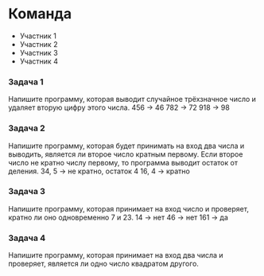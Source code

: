 # Команда
- Участник 1
- Участник 2
- Участник 3
- Участник 4

### Задача 1
Напишите программу, которая выводит случайное трёхзначное число и удаляет вторую цифру этого числа.
456 -> 46
782 -> 72
918 -> 98

### Задача 2
Напишите программу, которая будет принимать на вход два числа и выводить, является ли второе число кратным первому. Если второе число не кратно числу первому, то программа выводит остаток от деления.
34, 5 -> не кратно, остаток 4
16, 4  -> кратно

### Задача 3
Напишите программу, которая принимает на вход число и проверяет, кратно ли оно одновременно 7 и 23.
14  ->  нет
46  ->  нет
161 ->  да



### Задача 4
Напишите программу, которая принимает на вход два числа и проверяет, является ли одно число квадратом другого. 